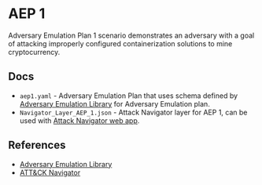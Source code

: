 # AEP 1

Adversary Emulation Plan 1 scenario demonstrates an adversary with a goal of attacking improperly configured containerization solutions to mine cryptocurrency.

## Docs

* `aep1.yaml` - Adversary Emulation Plan that uses schema defined by [Adversary Emulation Library](https://github.com/center-for-threat-informed-defense/adversary_emulation_library) for Adversary Emulation plan.
* `Navigator_Layer_AEP_1.json` - Attack Navigator layer for AEP 1, can be used with [Attack Navigator web app](https://mitre-attack.github.io/attack-navigator/).

## References

* [Adversary Emulation Library](https://github.com/center-for-threat-informed-defense/adversary_emulation_library)
* [ATT&CK Navigator](https://mitre-attack.github.io/attack-navigator/)
